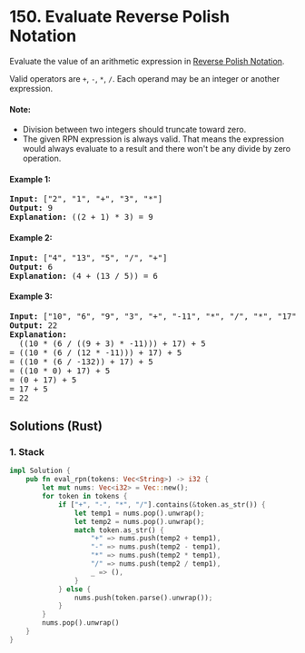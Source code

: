 # 150. Evaluate Reverse Polish Notation
Evaluate the value of an arithmetic expression in [Reverse Polish Notation](https://en.wikipedia.org/wiki/Reverse_Polish_notation).

Valid operators are <code>+</code>, <code>-</code>, <code>*</code>, <code>/</code>. Each operand may be an integer or another expression.

#### Note:
* Division between two integers should truncate toward zero.
* The given RPN expression is always valid. That means the expression would always evaluate to a result and there won't be any divide by zero operation.

#### Example 1:
<pre>
<strong>Input:</strong> ["2", "1", "+", "3", "*"]
<strong>Output:</strong> 9
<strong>Explanation:</strong> ((2 + 1) * 3) = 9
</pre>

#### Example 2:
<pre>
<strong>Input:</strong> ["4", "13", "5", "/", "+"]
<strong>Output:</strong> 6
<strong>Explanation:</strong> (4 + (13 / 5)) = 6
</pre>

#### Example 3:
<pre>
<strong>Input:</strong> ["10", "6", "9", "3", "+", "-11", "*", "/", "*", "17", "+", "5", "+"]
<strong>Output:</strong> 22
<strong>Explanation:</strong>
  ((10 * (6 / ((9 + 3) * -11))) + 17) + 5
= ((10 * (6 / (12 * -11))) + 17) + 5
= ((10 * (6 / -132)) + 17) + 5
= ((10 * 0) + 17) + 5
= (0 + 17) + 5
= 17 + 5
= 22
</pre>

## Solutions (Rust)

### 1. Stack
```Rust
impl Solution {
    pub fn eval_rpn(tokens: Vec<String>) -> i32 {
        let mut nums: Vec<i32> = Vec::new();
        for token in tokens {
            if ["+", "-", "*", "/"].contains(&token.as_str()) {
                let temp1 = nums.pop().unwrap();
                let temp2 = nums.pop().unwrap();
                match token.as_str() {
                    "+" => nums.push(temp2 + temp1),
                    "-" => nums.push(temp2 - temp1),
                    "*" => nums.push(temp2 * temp1),
                    "/" => nums.push(temp2 / temp1),
                    _ => (),
                }
            } else {
                nums.push(token.parse().unwrap());
            }
        }
        nums.pop().unwrap()
    }
}
```
